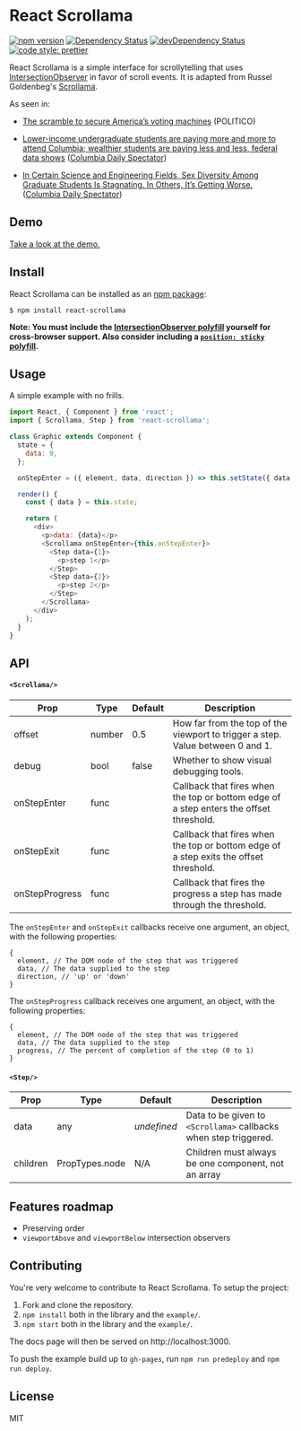 # React Scrollama

[![npm version](https://badge.fury.io/js/react-scrollama.svg)](https://badge.fury.io/js/react-scrollama)
[![Dependency Status](https://david-dm.org/jsonkao/react-scrollama.svg)](https://david-dm.org/jsonkao/react-scrollama)
[![devDependency Status](https://david-dm.org/jsonkao/react-scrollama/dev-status.svg)](https://david-dm.org/jsonkao/react-scrollama?type=dev)
[![code style: prettier](https://img.shields.io/badge/code_style-prettier-ff69b4.svg?style=flat-square)](https://github.com/prettier/prettier)

React Scrollama is a simple interface for scrollytelling that uses [IntersectionObserver](https://developer.mozilla.org/docs/Web/API/Intersection_Observer_API) in favor of scroll events. It is adapted from Russel Goldenbeg's [Scrollama](https://github.com/russellgoldenberg/scrollama/).

As seen in:
- [The scramble to secure America’s voting machines](https://www.politico.com/interactives/2019/election-security-americas-voting-machines) (POLITICO)

- [Lower-income undergraduate students are paying more and more to attend Columbia; wealthier students are paying less and less, federal data shows](https://www.columbiaspectator.com/news/net-price-inequity) ([Columbia Daily Spectator](https://github.com/spec-journalism/))

- [In Certain Science and Engineering Fields, Sex Diversity Among Graduate Students Is Stagnating. In Others, It’s Getting Worse.](https://www.columbiaspectator.com/eye-lead/graduate-sex-diversity/) ([Columbia Daily Spectator](https://github.com/spec-journalism/))

## Demo

[Take a look at the demo.](https://jsonkao.github.io/react-scrollama/)

## Install

React Scrollama can be installed as an [npm package](https://www.npmjs.com/package/react-scrollama):
```
$ npm install react-scrollama
```

**Note: You must include the [IntersectionObserver polyfill](https://www.npmjs.com/package/intersection-observer) yourself for cross-browser support. Also consider including a [`position: sticky` polyfill](https://github.com/dollarshaveclub/stickybits).**

## Usage

A simple example with no frills.

```js
import React, { Component } from 'react';
import { Scrollama, Step } from 'react-scrollama';

class Graphic extends Component {
  state = {
    data: 0,
  };

  onStepEnter = ({ element, data, direction }) => this.setState({ data });

  render() {
    const { data } = this.state;

    return (
      <div>
        <p>data: {data}</p>
        <Scrollama onStepEnter={this.onStepEnter}>
          <Step data={1}>
            <p>step 1</p>
          </Step>
          <Step data={2}>
            <p>step 2</p>
          </Step>
        </Scrollama>
      </div>
    );
  }
}
```

## API

#### `<Scrollama/>`

| Prop            | Type   | Default | Description                                                                            |
|-----------------|--------|---------|----------------------------------------------------------------------------------------|
| offset          | number | 0.5     | How far from the top of the viewport to trigger a step. Value between 0 and 1.         |
| debug           | bool   | false   | Whether to show visual debugging tools.                                                |
| onStepEnter     | func   |         | Callback that fires when the top or bottom edge of a step enters the offset threshold. |
| onStepExit      | func   |         | Callback that fires when the top or bottom edge of a step exits the offset threshold.  |
| onStepProgress  | func   |         | Callback that fires the progress a step has made through the threshold.                |

The `onStepEnter` and `onStepExit` callbacks receive one argument, an object, with the following properties:

```
{
  element, // The DOM node of the step that was triggered
  data, // The data supplied to the step
  direction, // 'up' or 'down'
}
```

The `onStepProgress` callback receives one argument, an object, with the following properties:

```
{
  element, // The DOM node of the step that was triggered
  data, // The data supplied to the step
  progress, // The percent of completion of the step (0 to 1)
}
```

#### `<Step/>`

| Prop     | Type           | Default     | Description                                                      |
|----------|----------------|-------------|------------------------------------------------------------------|
| data     | any            | _undefined_ | Data to be given to `<Scrollama>` callbacks when step triggered. |
| children | PropTypes.node |    N/A      | Children must always be one component, not an array              |

## Features roadmap

* Preserving order
* `viewportAbove` and `viewportBelow` intersection observers

## Contributing

You're very welcome to contribute to React Scrollama. To setup the project:
1. Fork and clone the repository.
2. `npm install` both in the library and the `example/`.
3. `npm start` both in the library and the `example/`.

The docs page will then be served on http://localhost:3000.

To push the example build up to `gh-pages`, run `npm run predeploy` and `npm run deploy`.

## License

MIT
